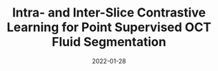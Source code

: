 ---
title: "Intra- and Inter-Slice Contrastive Learning for Point Supervised OCT Fluid Segmentation"
collection:  journals
permalink: /publication/Intra
date: 2022-01-28
year: "2022"
venue: "IEEE Trans. Image Process."
city: 
state: ""
thumbnail: "Intra.png"
teaser : 
authors: "Xingxin He, Leyuan Fang, Mingkui Tan, and Xiangdong Chen."
bibtex: Intra.txt
uri: Intra.pdf
arxiv: 
project: 
source:
poster:
data:
---